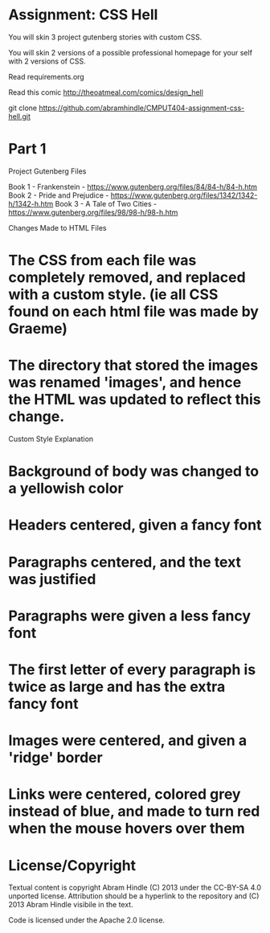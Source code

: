 Assignment: CSS Hell
====================

You will skin 3 project gutenberg stories with custom CSS.

You will skin 2 versions of a possible professional homepage for your
self with 2 versions of CSS.

Read requirements.org

Read this comic http://theoatmeal.com/comics/design_hell

git clone https://github.com/abramhindle/CMPUT404-assignment-css-hell.git

Part 1
================================

Project Gutenberg Files

Book 1 - Frankenstein         - https://www.gutenberg.org/files/84/84-h/84-h.htm
Book 2 - Pride and Prejudice  - https://www.gutenberg.org/files/1342/1342-h/1342-h.htm
Book 3 - A Tale of Two Cities - https://www.gutenberg.org/files/98/98-h/98-h.htm

Changes Made to HTML Files

# The CSS from each file was completely removed, and replaced with a custom style. (ie all CSS found on each html file was made by Graeme)

# The directory that stored the images was renamed 'images', and hence the HTML was updated to reflect this change.


Custom Style Explanation

# Background of body was changed to a yellowish color
# Headers centered, given a fancy font
# Paragraphs centered, and the text was justified
# Paragraphs were given a less fancy font
# The first letter of every paragraph is twice as large and has the extra fancy font
# Images were centered, and given a 'ridge' border
# Links were centered, colored grey instead of blue, and made to turn red when the mouse hovers over them



License/Copyright
=================

Textual content is copyright Abram Hindle (C) 2013 under the CC-BY-SA
4.0 unported license. Attribution should be a hyperlink to the
repository and (C) 2013 Abram Hindle visibile in the text.

Code is licensed under the Apache 2.0 license.
